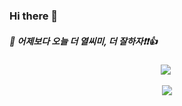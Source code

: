 ### Hi there 👋
##### 🌈 어제보다 오늘 더 열씨미, 더 잘하자❗️❗️👍

<!--
**westssun/westssun** is a ✨ _special_ ✨ repository because its `README.md` (this file) appears on your GitHub profile.

Here are some ideas to get you started:

- 🔭 I’m currently working on ...
- 🌱 I’m currently learning ...
- 👯 I’m looking to collaborate on ...
- 🤔 I’m looking for help with ...
- 💬 Ask me about ...
- 📫 How to reach me: ...
- 😄 Pronouns: ...
- ⚡ Fun fact: ...
-->
<p align="center">
  <a href="https://devfunny.tistory.com/"><img src="https://img.shields.io/badge/My%20Dev%20Blog%20:%20https://devfunny.tistory.com/-F5788D?style=for-the-badge&logo=aurelia&logoColor=fff&link=https://devfunny.tistory.com/"/></a>&nbsp
</p>

<p align="center">
  <a href="https://hits.seeyoufarm.com"><img src="https://hits.seeyoufarm.com/api/count/incr/badge.svg?url=https%3A%2F%2Fgithub.com%2Fwestssun%2Fhit-counter&count_bg=%2379C83D&title_bg=%23555555&icon=&icon_color=%23E7E7E7&title=hits&edge_flat=false"/></a> 
</p>
